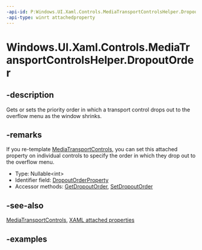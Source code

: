 ```yaml
---
-api-id: P:Windows.UI.Xaml.Controls.MediaTransportControlsHelper.DropoutOrder
-api-type: winrt attachedproperty
---
```


# Windows.UI.Xaml.Controls.MediaTransportControlsHelper.DropoutOrder

<!--
see GetDropoutOrder, and SetDropoutOrder
-->

## -description

Gets or sets the priority order in which a transport control drops out to the overflow menu as the window shrinks.

## -remarks

If you re-template [MediaTransportControls](mediatransportcontrols.md), you can set this attached property on individual controls to specify the order in which they drop out to the overflow menu.

<ul><li>Type: Nullable&lt;int></li><li>Identifier field: <a href="/uwp/api/windows.ui.xaml.controls.mediatransportcontrolshelper.dropoutorderproperty">DropoutOrderProperty</a></li><li>Accessor methods: <a href="/uwp/api/windows.ui.xaml.controls.mediatransportcontrolshelper.getdropoutorder">GetDropoutOrder</a>, <a href="/uwp/api/windows.ui.xaml.controls.mediatransportcontrolshelper.setdropoutorder">SetDropoutOrder</a></li></ul>

## -see-also

[MediaTransportControls](mediatransportcontrols.md), [XAML attached properties](/windows/uwp/xaml-platform/attached-properties-overview)

## -examples
